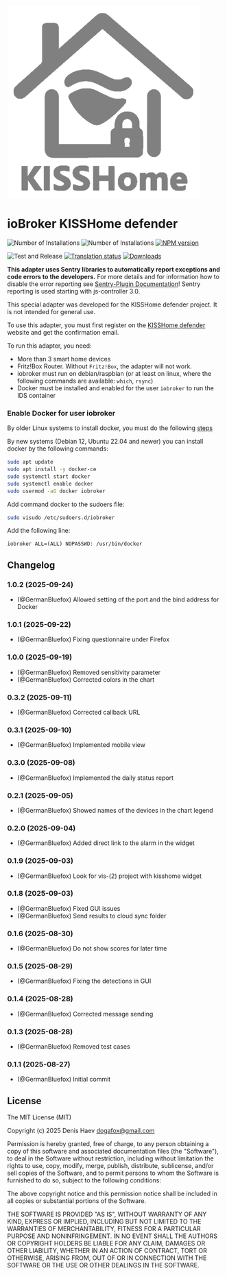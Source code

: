 ![Logo](admin/kisshome-defender.png)

# ioBroker KISSHome defender

![Number of Installations](http://iobroker.live/badges/kisshome-defender-installed.svg)
![Number of Installations](http://iobroker.live/badges/kisshome-defender-stable.svg)
[![NPM version](http://img.shields.io/npm/v/iobroker.kisshome-defender.svg)](https://www.npmjs.com/package/iobroker.kisshome-defender)

![Test and Release](https://github.com/ioBroker/ioBroker.kisshome-defender/workflows/Test%20and%20Release/badge.svg)
[![Translation status](https://weblate.iobroker.net/widgets/adapters/-/kisshome-defender/svg-badge.svg)](https://weblate.iobroker.net/engage/adapters/?utm_source=widget)
[![Downloads](https://img.shields.io/npm/dm/iobroker.kisshome-defender.svg)](https://www.npmjs.com/package/iobroker.kisshome-defender)

**This adapter uses Sentry libraries to automatically report exceptions and code errors to the developers.** For more details and for information how to disable the error reporting see [Sentry-Plugin Documentation](https://github.com/ioBroker/plugin-sentry#plugin-sentry)! Sentry reporting is used starting with js-controller 3.0.

This special adapter was developed for the KISSHome defender project. It is not intended for general use.

To use this adapter, you must first register on the [KISSHome defender](https://kisshome-defender.if-is.net) website and get the confirmation email.

To run this adapter, you need:

-   More than 3 smart home devices
-   Fritz!Box Router. Without `Fritz!Box`, the adapter will not work.
-   iobroker must run on debian/raspbian (or at least on linux, where the following commands are available: `which`, `rsync`)
-   Docker must be installed and enabled for the user `iobroker` to run the IDS container

### Enable Docker for user iobroker
By older Linux systems to install docker, you must do the following [steps](https://docs.docker.com/engine/install/debian/)

By new systems (Debian 12, Ubuntu 22.04 and newer) you can install docker by the following commands:
```bash
sudo apt update
sudo apt install -y docker-ce
sudo systemctl start docker
sudo systemctl enable docker  
sudo usermod -aG docker iobroker
```

Add command docker to the sudoers file:
```bash
sudo visudo /etc/sudoers.d/iobroker
```

Add the following line:
```text
iobroker ALL=(ALL) NOPASSWD: /usr/bin/docker
```

<!--
	Placeholder for the next version (at the beginning of the line):
	### **WORK IN PROGRESS**
-->

## Changelog
### 1.0.2 (2025-09-24)
-   (@GermanBluefox) Allowed setting of the port and the bind address for Docker

### 1.0.1 (2025-09-22)
-   (@GermanBluefox) Fixing questionnaire under Firefox

### 1.0.0 (2025-09-19)
-   (@GermanBluefox) Removed sensitivity parameter
-   (@GermanBluefox) Corrected colors in the chart

### 0.3.2 (2025-09-11)

-   (@GermanBluefox) Corrected callback URL

### 0.3.1 (2025-09-10)

-   (@GermanBluefox) Implemented mobile view

### 0.3.0 (2025-09-08)

-   (@GermanBluefox) Implemented the daily status report

### 0.2.1 (2025-09-05)

-   (@GermanBluefox) Showed names of the devices in the chart legend

### 0.2.0 (2025-09-04)

-   (@GermanBluefox) Added direct link to the alarm in the widget

### 0.1.9 (2025-09-03)

-   (@GermanBluefox) Look for vis-(2) project with kisshome widget

### 0.1.8 (2025-09-03)

-   (@GermanBluefox) Fixed GUI issues
-   (@GermanBluefox) Send results to cloud sync folder

### 0.1.6 (2025-08-30)

-   (@GermanBluefox) Do not show scores for later time

### 0.1.5 (2025-08-29)

-   (@GermanBluefox) Fixing the detections in GUI

### 0.1.4 (2025-08-28)

-   (@GermanBluefox) Corrected message sending

### 0.1.3 (2025-08-28)

-   (@GermanBluefox) Removed test cases

### 0.1.1 (2025-08-27)

-   (@GermanBluefox) Initial commit

## License

The MIT License (MIT)

Copyright (c) 2025 Denis Haev <dogafox@gmail.com>

Permission is hereby granted, free of charge, to any person obtaining a copy
of this software and associated documentation files (the "Software"), to deal
in the Software without restriction, including without limitation the rights
to use, copy, modify, merge, publish, distribute, sublicense, and/or sell
copies of the Software, and to permit persons to whom the Software is
furnished to do so, subject to the following conditions:

The above copyright notice and this permission notice shall be included in all
copies or substantial portions of the Software.

THE SOFTWARE IS PROVIDED "AS IS", WITHOUT WARRANTY OF ANY KIND, EXPRESS OR
IMPLIED, INCLUDING BUT NOT LIMITED TO THE WARRANTIES OF MERCHANTABILITY,
FITNESS FOR A PARTICULAR PURPOSE AND NONINFRINGEMENT. IN NO EVENT SHALL THE
AUTHORS OR COPYRIGHT HOLDERS BE LIABLE FOR ANY CLAIM, DAMAGES OR OTHER
LIABILITY, WHETHER IN AN ACTION OF CONTRACT, TORT OR OTHERWISE, ARISING FROM,
OUT OF OR IN CONNECTION WITH THE SOFTWARE OR THE USE OR OTHER DEALINGS IN THE
SOFTWARE.
